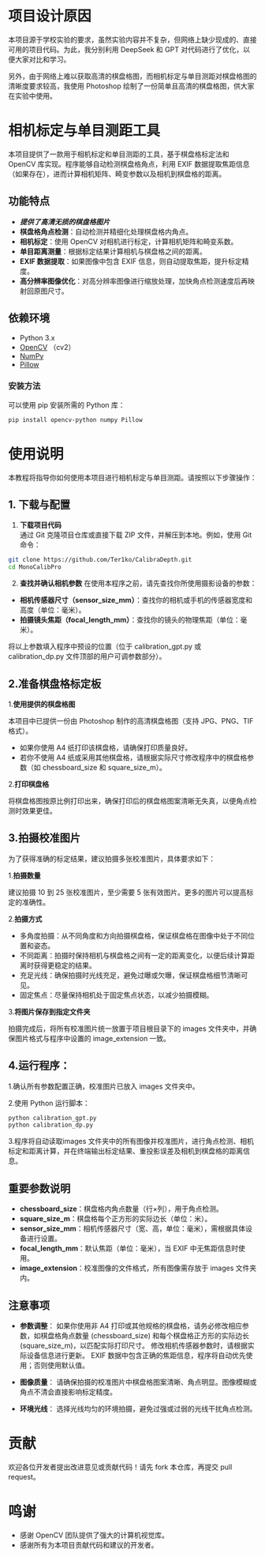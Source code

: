 # 项目设计原因

本项目源于学校实验的要求，虽然实验内容并不复杂，但网络上缺少现成的、直接可用的项目代码。为此，我分别利用 DeepSeek 和 GPT 对代码进行了优化，以便大家对比和学习。

另外，由于网络上难以获取高清的棋盘格图，而相机标定与单目测距对棋盘格图的清晰度要求较高，我使用 Photoshop 绘制了一份简单且高清的棋盘格图，供大家在实验中使用。


# 相机标定与单目测距工具

本项目提供了一款用于相机标定和单目测距的工具，基于棋盘格标定法和 OpenCV 库实现。程序能够自动检测棋盘格角点，利用 EXIF 数据提取焦距信息（如果存在），进而计算相机矩阵、畸变参数以及相机到棋盘格的距离。

## 功能特点

- ***提供了高清无损的棋盘格图片***
- **棋盘格角点检测**：自动检测并精细化处理棋盘格内角点。
- **相机标定**：使用 OpenCV 对相机进行标定，计算相机矩阵和畸变系数。
- **单目距离测量**：根据标定结果计算相机与棋盘格之间的距离。
- **EXIF 数据提取**：如果图像中包含 EXIF 信息，则自动提取焦距，提升标定精度。
- **高分辨率图像优化**：对高分辨率图像进行缩放处理，加快角点检测速度后再映射回原图尺寸。

## 依赖环境

- Python 3.x
- [OpenCV](https://opencv.org/) （cv2）
- [NumPy](https://numpy.org/)
- [Pillow](https://python-pillow.org/)

### 安装方法

可以使用 pip 安装所需的 Python 库：

```bash
pip install opencv-python numpy Pillow
```

# 使用说明

本教程将指导你如何使用本项目进行相机标定与单目测距。请按照以下步骤操作：

## 1. 下载与配置

1. **下载项目代码**  
通过 Git 克隆项目仓库或直接下载 ZIP 文件，并解压到本地。例如，使用 Git 命令：

```bash
git clone https://github.com/Ter1ko/CalibraDepth.git
cd MonoCalibPro
```

2. **查找并确认相机参数**
在使用本程序之前，请先查找你所使用摄影设备的参数：

 - **相机传感器尺寸（sensor_size_mm）**：查找你的相机或手机的传感器宽度和高度（单位：毫米）。
 - **拍摄镜头焦距（focal_length_mm）**：查找你的镜头的物理焦距（单位：毫米）。
   
将以上参数填入程序中预设的位置（位于 calibration_gpt.py 或 calibration_dp.py 文件顶部的用户可调参数部分）。

 ## 2.准备棋盘格标定板
 
 1.**使用提供的棋盘格图**
 
本项目中已提供一份由 Photoshop 制作的高清棋盘格图（支持 JPG、PNG、TIF 格式）。

 - 如果你使用 A4 纸打印该棋盘格，请确保打印质量良好。
 - 若你不使用 A4 纸或采用其他棋盘格，请根据实际尺寸修改程序中的棋盘格参数（如 chessboard_size 和 square_size_m）。

2.**打印棋盘格**

将棋盘格图按原比例打印出来，确保打印后的棋盘格图案清晰无失真，以便角点检测时效果更佳。

 ## 3.拍摄校准图片
为了获得准确的标定结果，建议拍摄多张校准图片，具体要求如下：

1.**拍摄数量**

建议拍摄 10 到 25 张校准图片，至少需要 5 张有效图片。更多的图片可以提高标定的准确性。

2.**拍摄方式**

 - 多角度拍摄：从不同角度和方向拍摄棋盘格，保证棋盘格在图像中处于不同位置和姿态。
 - 不同距离：拍摄时保持相机与棋盘格之间有一定的距离变化，以便后续计算距离时获得更稳定的结果。
 - 充足光线：确保拍摄时光线充足，避免过曝或欠曝，保证棋盘格细节清晰可见。
 - 固定焦点：尽量保持相机处于固定焦点状态，以减少拍摄模糊。

3.**将图片保存到指定文件夹**
   
拍摄完成后，将所有校准图片统一放置于项目根目录下的 images 文件夹中，并确保图片格式与程序中设置的 image_extension 一致。

 ## 4.运行程序：

1.确认所有参数配置正确，校准图片已放入 images 文件夹中。

2.使用 Python 运行脚本：

```bash
python calibration_gpt.py
python calibration_dp.py
```

3.程序将自动读取images 文件夹中的所有图像并校准图片，进行角点检测、相机标定和距离计算，并在终端输出标定结果、重投影误差及相机到棋盘格的距离信息。



## 重要参数说明
 
- **chessboard_size**：棋盘格内角点数量（行×列），用于角点检测。
- **square_size_m**：棋盘格每个正方形的实际边长（单位：米）。
- **sensor_size_mm**：相机传感器尺寸（宽、高，单位：毫米），需根据具体设备进行设置。
- **focal_length_mm**：默认焦距（单位：毫米），当 EXIF 中无焦距信息时使用。
- **image_extension**：校准图像的文件格式，所有图像需存放于 images 文件夹内。

## 注意事项
 - **参数调整**：
如果你使用非 A4 打印或其他规格的棋盘格，请务必修改相应参数，如棋盘格角点数量 (chessboard_size) 和每个棋盘格正方形的实际边长 (square_size_m)，以匹配实际打印尺寸。
修改相机传感器参数时，请根据实际设备信息进行更新。 EXIF 数据中包含正确的焦距信息，程序将自动优先使用；否则使用默认值。

 - **图像质量**：
请确保拍摄的校准图片中棋盘格图案清晰、角点明显。图像模糊或角点不清会直接影响标定精度。

 - **环境光线**：
选择光线均匀的环境拍摄，避免过强或过弱的光线干扰角点检测。


# 贡献
  欢迎各位开发者提出改进意见或贡献代码！请先 fork 本仓库，再提交 pull request。

# 鸣谢
- 感谢 OpenCV 团队提供了强大的计算机视觉库。
- 感谢所有为本项目贡献代码和建议的开发者。
